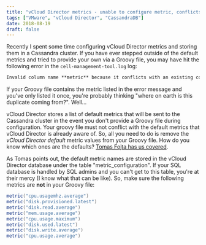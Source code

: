 ```yaml
---
title: "vCloud Director metrics - unable to configure metric, conflicts with existing column"
tags: ["VMware", "vCloud Director", "CassandraDB"]
date: 2018-08-19
draft: false
---
```

Recently I spent some time configuring vCloud Director metrics and storing them in a Cassandra cluster. If you have ever stepped outside of the default metrics and tried to provide your own via a Groovy file, you may have hit the following error in the `cell-management-tool.log` log:

```txt
Invalid column name **metric** because it conflicts with an existing column
```

If your Groovy file contains the metric listed in the error message and you've only listed it once, you're probably thinking "where on earth is this duplicate coming from?". Well...

vCloud Director stores a list of default metrics that will be sent to the Cassandra cluster in the event you don't provide a Groovy file during configuration. Your groovy file must not conflict with the default metrics that vCloud Director is already aware of. So, all you need to do is remove the *vCloud Director default* metric values from your Groovy file. How do you know which ones are the defaults? [Tomas Fojta has us covered](https://fojta.wordpress.com/2017/11/24/how-to-configure-additional-vm-metrics-in-vcloud-director/). 

As Tomas points out, the default metric names are stored in the vCloud Director database under the table "metric_configuration". If your SQL database is handled by SQL admins and you can't get to this table, you're at their mercy (I know what that can be like). So, make sure the following metrics are **not** in your Groovy file:

```groovy
metric("cpu.usagemhz.average")
metric("disk.provisioned.latest")
metric("disk.read.average")
metric("mem.usage.average")
metric("cpu.usage.maximum")
metric("disk.used.latest")
metric("disk.write.average")
metric("cpu.usage.average")
```
